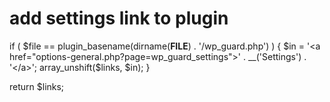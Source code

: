 # add settings link to plugin
if ( $file == plugin_basename(dirname(__FILE__) . '/wp_guard.php') ) {
    $in = '<a href="options-general.php?page=wp_guard_settings">' . __('Settings') . '</a>';
    array_unshift($links, $in);
}

return $links;